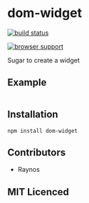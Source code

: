# dom-widget

[![build status][1]][2]

[![browser support][3]][4]

Sugar to create a widget

## Example

```js

```

## Installation

`npm install dom-widget`

## Contributors

 - Raynos

## MIT Licenced


  [1]: https://secure.travis-ci.org/Raynos/dom-widget.png
  [2]: http://travis-ci.org/Raynos/dom-widget
  [3]: http://ci.testling.com/Raynos/dom-widget.png
  [4]: http://ci.testling.com/Raynos/dom-widget
